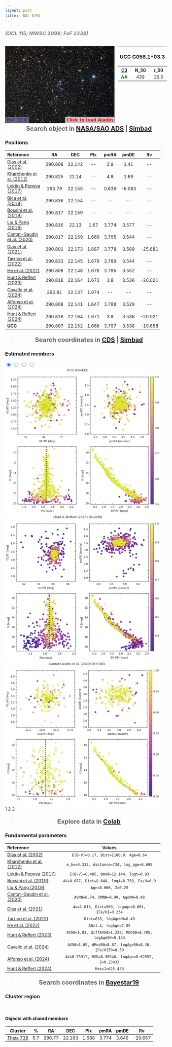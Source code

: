 ```yaml
---
layout: post
title:  NGC 6793
---
```

<h3><span style="color: #808080;"><i>(OCL 115; MWSC 3098; FoF 2338)</i></span></h3><div style="display: flex; justify-content: space-between; width:720px;height:250px">
<div style="text-align: center;">

<!-- Static image + data attributes for FOV and target -->
<img id="aladin_img"
     data-umami-event="aladin_load"
     src="https://raw.githubusercontent.com/ucc23/Q1P/main/plots/ngc6793_aladin.webp"
     alt="Click to load Aladin Lite" 
     style="width:355px;height:250px; cursor: pointer;"
     data-fov="0.533" 
     data-target="290.807 22.152"/>
<!-- Div to contain Aladin Lite viewer -->
<div id="aladin-lite-div" style="width:355px;height:250px;display:none;"></div>
<!-- Aladin Lite script (will be loaded after the image is clicked) -->
<script src="{{ site.baseurl }}/scripts/aladin_load.js"></script>

</div>
<!-- Left block -->

<table style="width:355px;height:250px;">
  <!-- Row 1 (title) -->
  <tr>
    <td colspan="5"><h3>UCC G056.1+03.3</h3></td>
  </tr>
  <!-- Row 2 -->
  <tr>
    <th style="text-align: center;"><a href="https://ucc.ar/faq#what-is-the-c3-parameter" title="Combined class">C3</a></th>
    <th style="text-align: center;"><div title="Stars with membership probability >50%">N_50</div></th>
    <th style="text-align: center;"><div title="Radius that contains half the members [arcmin]">r_50</div></th>
  </tr>
  <!-- Row 3 -->
  <tr>
    <td style="text-align: center;"><span style="color: green; font-weight: bold;">A</span><span style="color: green; font-weight: bold;">A</span></td>
    <td style="text-align: center;">439</td>
    <td style="text-align: center;">16.0</td>
  </tr>
</table>
</div>

> <p style="text-align:center; font-weight: bold; font-size:20px">Search object in <a data-umami-event="nasa_search" href="https://ui.adsabs.harvard.edu/search/q=%20collection%3Aastronomy%20body%3A%22NGC%206793%22&sort=date%20desc%2C%20bibcode%20desc&p_=0" target="_blank">NASA/SAO ADS</a> | <a data-umami-event="simbad_search" href="https://simbad.cds.unistra.fr/simbad/sim-id-refs?Ident=ngc6793" target="_blank">Simbad</a></p>


### Positions

| Reference    | RA    | DEC   | Plx  | pmRA  | pmDE   |  Rv  |
| :---         | :---: | :---: | :---: | :---: | :---: | :---: |
|[Dias et al. (2002)](https://ui.adsabs.harvard.edu/abs/2002A%26A...389..871D) | 290.808 | 22.142 | -- | 2.9 | 1.41 | -- |
|[Kharchenko et al. (2012)](https://ui.adsabs.harvard.edu/abs/2012A%26A...543A.156K) | 290.825 | 22.14 | -- | 4.8 | 1.69 | -- |
|[Loktin & Popova (2017)](https://ui.adsabs.harvard.edu/abs/2017AstBu..72..257L) | 290.79 | 22.155 | -- | 0.639 | -6.083 | -- |
|[Bica et al. (2019)](https://ui.adsabs.harvard.edu/abs/2019AJ....157...12B) | 290.836 | 22.154 | -- | -- | -- | -- |
|[Bossini et al. (2019)](https://ui.adsabs.harvard.edu/abs/2019A%26A...623A.108B) | 290.817 | 22.159 | -- | -- | -- | -- |
|[Liu & Pang (2019)](https://ui.adsabs.harvard.edu/abs/2019ApJS..245...32L) | 290.816 | 22.13 | 1.67 | 3.774 | 3.577 | -- |
|[Cantat-Gaudin et al. (2020)](https://ui.adsabs.harvard.edu/abs/2020A%26A...640A...1C) | 290.817 | 22.159 | 1.669 | 3.795 | 3.544 | -- |
|[Dias et al. (2021)](https://ui.adsabs.harvard.edu/abs/2021MNRAS.504..356D) | 290.801 | 22.173 | 1.667 | 3.778 | 3.569 | -25.681 |
|[Tarricq et al. (2022)](https://ui.adsabs.harvard.edu/abs/2022A%26A...659A..59T) | 290.833 | 22.145 | 1.679 | 3.789 | 3.544 | -- |
|[He et al. (2022)](https://ui.adsabs.harvard.edu/abs/2022ApJS..262....7H) | 290.808 | 22.148 | 1.678 | 3.795 | 3.552 | -- |
|[Hunt & Reffert (2023)](https://ui.adsabs.harvard.edu/abs/2023A%26A...673A.114H) | 290.818 | 22.164 | 1.671 | 3.8 | 3.536 | -20.021 |
|[Cavallo et al. (2024)](https://ui.adsabs.harvard.edu/abs/2024AJ....167...12C) | 290.81 | 22.137 | 1.674 | -- | -- | -- |
|[Alfonso et al. (2024)](https://ui.adsabs.harvard.edu/abs/2024A%26A...689A..18A) | 290.808 | 22.141 | 1.647 | 3.788 | 3.529 | -- |
|[Hunt & Reffert (2024)](https://ui.adsabs.harvard.edu/abs/2024A%26A...686A..42H) | 290.818 | 22.164 | 1.671 | 3.8 | 3.536 | -20.021 |
| **UCC** |290.807 | 22.152 | 1.668 | 3.797 | 3.538 | -19.658 |

> <p style="text-align:center; font-weight: bold; font-size:20px">Search coordinates in <a data-umami-event="cds_coord_search" href="https://cdsportal.u-strasbg.fr/?target=290.807,+22.152" target="_blank">CDS</a> | <a data-umami-event="simbad_coord_search" href="https://simbad.cds.unistra.fr/mobile/object_list.html?coord=290.807%2022.152&output=json&radius=5&userEntry=ngc6793" target="_blank">Simbad</a></p>

### Estimated members

<div class="carousel">
<input type="radio" name="radio-btn" id="slide1" checked>
<input type="radio" name="radio-btn" id="slide1">
<input type="radio" name="radio-btn" id="slide2">
<input type="radio" name="radio-btn" id="slide3">
<div class="slides">
<div class="slide">
<a href="https://raw.githubusercontent.com/ucc23/Q1P/main/plots/UCC/ngc6793.webp" target="_blank">
<img src="https://raw.githubusercontent.com/ucc23/Q1P/main/plots/UCC/ngc6793.webp" alt="NGC 6793 UCC">
</a>
</div>
<div class="slide">
<a href="https://raw.githubusercontent.com/ucc23/Q1P/main/plots/HUNT23/ngc6793.webp" target="_blank">
<img src="https://raw.githubusercontent.com/ucc23/Q1P/main/plots/HUNT23/ngc6793.webp" alt="NGC 6793 HUNT23">
</a>
</div>
<div class="slide">
<a href="https://raw.githubusercontent.com/ucc23/Q1P/main/plots/CANTAT20/ngc6793.webp" target="_blank">
<img src="https://raw.githubusercontent.com/ucc23/Q1P/main/plots/CANTAT20/ngc6793.webp" alt="NGC 6793 CANTAT20">
</a>
</div>
</div>
<div class="indicators">
<label for="slide1">1</label>
<label for="slide2">2</label>
<label for="slide3">3</label>
</div>
</div>


> <p style="text-align:center; font-weight: bold; font-size:20px">Explore data in <a data-umami-event="colab" href="https://colab.research.google.com/github/ucc23/ucc/blob/main/assets/notebook.ipynb" target="_blank">Colab</a></p>


### Fundamental parameters

| Reference |  Values |
| :---      |  :---:  |
| [Dias et al. (2002)](https://ui.adsabs.harvard.edu/abs/2002A%26A...389..871D) | `E(B-V)=0.17, Dist=1100.0, Age=8.64` |
| [Kharchenko et al. (2012)](https://ui.adsabs.harvard.edu/abs/2012A%26A...543A.156K) | `e_bv=0.312, distance=724, log_age=8.695` |
| [Loktin & Popova (2017)](https://ui.adsabs.harvard.edu/abs/2017AstBu..72..257L) | `E(B-V)=0.485, Dmod=12.144, logt=8.93` |
| [Bossini et al. (2019)](https://ui.adsabs.harvard.edu/abs/2019A%26A...623A.108B) | `AV=0.677, Dist=8.648, logA=8.758, Fe/H=0.0` |
| [Liu & Pang (2019)](https://ui.adsabs.harvard.edu/abs/2019ApJS..245...32L) | `Age=0.066, Z=0.25` |
| [Cantat-Gaudin et al. (2020)](https://ui.adsabs.harvard.edu/abs/2020A%26A...640A...1C) | `AVNN=0.74, DMNN=8.99, AgeNN=8.49` |
| [Dias et al. (2021)](https://ui.adsabs.harvard.edu/abs/2021MNRAS.504..356D) | `Av=1.013, Dist=589, logage=8.661, [Fe/H]=0.234` |
| [Tarricq et al. (2022)](https://ui.adsabs.harvard.edu/abs/2022A%26A...659A..59T) | `Dist=618, logAgeNN=8.49` |
| [He et al. (2022)](https://ui.adsabs.harvard.edu/abs/2022ApJS..262....7H) | `A0=1.4, logAge=7.85` |
| [Hunt & Reffert (2023)](https://ui.adsabs.harvard.edu/abs/2023A%26A...673A.114H) | `AV50=1.03, diffAV50=1.228, MOD50=8.785, logAge50=8.134` |
| [Cavallo et al. (2024)](https://ui.adsabs.harvard.edu/abs/2024AJ....167...12C) | `AV50=1.09, dMod50=8.87, logAge50=8.38, [Fe/H]50=0.39` |
| [Alfonso et al. (2024)](https://ui.adsabs.harvard.edu/abs/2024A%26A...689A..18A) | `AV=0.73912, MOD=8.98946, logAge=8.62052, Z=0.23433` |
| [Hunt & Reffert (2024)](https://ui.adsabs.harvard.edu/abs/2024A%26A...686A..42H) | `MassJ=625.453` |

> <p style="text-align:center; font-weight: bold; font-size:20px">Search coordinates in <a data-umami-event="bayestar" href="http://argonaut.skymaps.info/query?lon=56.173%20&lat=3.323&coordsys=gal&mapname=bayestar2019" target="_blank">Bayestar19</a></p>


### Cluster region

<html lang="en">
  <body>
    <center>
    <div id="plot-params"
         data-oc-name="ngc6793"
         data-ra-center="290.82"
         data-dec-center="22.16"
         data-rad-deg="16.0"
         data-plx="1.668">
    </div>
    <div id="plot-container">
        <div id="plot"></div>
    </div>
    <script defer type="module" src="{{ site.baseurl }}/scripts/radec_scatter.js"></script>
    </center>
  </body>
</html>
<br>


#### Objects with shared members

| Cluster | <span title="Percentage of members that this OC shares with the ones listed">%</span>   | RA   | DEC   | Plx   | pmRA  | pmDE  | Rv    |
| :---:   | :-: |:---: | :---: | :---: | :---: | :---: | :---: |
|[Theia 738](/_clusters/theia738/)| 5.7 | 290.77 | 22.163 | 1.688 | 3.774 | 3.649 | -20.657 |
